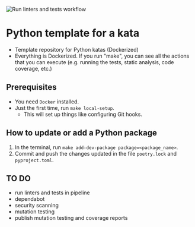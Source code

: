 ![Run linters and tests workflow](https://github.com/islomar/python-kata-template/actions/workflows/run-linters-and-tests.yml/badge.svg)

# Python template for a kata

- Template repository for Python katas (Dockerized)
- Everything is Dockerized. If you run "make", you can see all the actions that you can execute (e.g. running the tests, static analysis, code coverage, etc.)

## Prerequisites
- You need `Docker` installed.
- Just the first time, run `make local-setup`.
    - This will set up things like configuring Git hooks.

## How to update or add a Python package
  1. In the terminal, run `make add-dev-package package=<package_name>`. 
  2. Commit and push the changes updated in the file `poetry.lock` and `pyproject.toml`.

## TO DO
- run linters and tests in pipeline
- dependabot
- security scanning
- mutation testing
- publish mutation testing and coverage reports